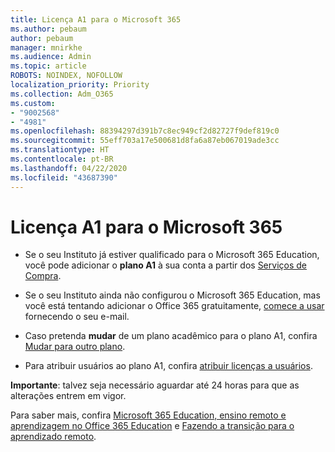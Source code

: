 ```yaml
---
title: Licença A1 para o Microsoft 365
ms.author: pebaum
author: pebaum
manager: mnirkhe
ms.audience: Admin
ms.topic: article
ROBOTS: NOINDEX, NOFOLLOW
localization_priority: Priority
ms.collection: Adm_O365
ms.custom:
- "9002568"
- "4981"
ms.openlocfilehash: 88394297d391b7c8ec949cf2d82727f9def819c0
ms.sourcegitcommit: 55eff703a17e500681d8fa6a87eb067019ade3cc
ms.translationtype: HT
ms.contentlocale: pt-BR
ms.lasthandoff: 04/22/2020
ms.locfileid: "43687390"
---
```

# <a name="a1-license-for-microsoft-365"></a>Licença A1 para o Microsoft 365


- Se o seu Instituto já estiver qualificado para o Microsoft 365 Education, você pode adicionar o **plano A1** à sua conta a partir dos [Serviços de Compra](https://docs.microsoft.com/microsoft-365/commerce/buy-another-subscription?view=o365-worldwide#buy-another-subscription). 

- Se o seu Instituto ainda não configurou o Microsoft 365 Education, mas você está tentando adicionar o Office 365 gratuitamente, [comece a usar ](https://www.microsoft.com/education/products/office) fornecendo o seu e-mail. 

- Caso pretenda **mudar** de um plano acadêmico para o plano A1, confira [Mudar para outro plano](https://docs.microsoft.com/microsoft-365/commerce/subscriptions/switch-plans-manually). 

- Para atribuir usuários ao plano A1, confira [atribuir licenças a usuários](https://docs.microsoft.com/microsoft-365/admin/manage/assign-licenses-to-users). 

**Importante**: talvez seja necessário aguardar até 24 horas para que as alterações entrem em vigor. 

Para saber mais, confira [Microsoft 365 Education, ensino remoto e aprendizagem no Office 365 Education](https://support.office.com/article/remote-teaching-and-learning-in-office-365-education-f651ccae-7b65-478b-8366-51bb884025c4) e [Fazendo a transição para o aprendizado remoto](https://www.microsoft.com/education/remote-learning). 
